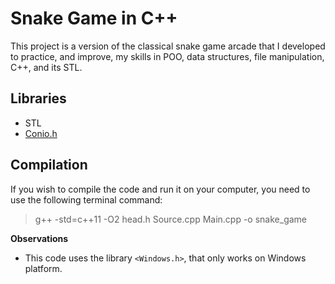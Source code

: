 # Snake Game in C++


This project is a version of the classical snake game arcade that I developed to practice, and improve, my skills in  POO, 
data structures, file manipulation, C++, and its STL. 

## Libraries
- STL
- [Conio.h](https://bit.ly/2yTfPUe)

## Compilation
If you wish to compile the code and run it on your computer, you need to use the following terminal command:
> g++ -std=c++11 -O2 head.h Source.cpp Main.cpp -o snake_game

**Observations**
* This code uses the library ```<Windows.h>```, that only works on Windows platform.




